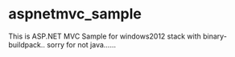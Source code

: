 # aspnetmvc_sample
This is ASP.NET MVC Sample for windows2012 stack with binary-buildpack..
sorry for not java......
